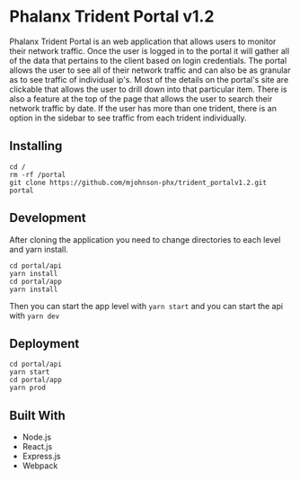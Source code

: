 # Phalanx Trident Portal v1.2
Phalanx Trident Portal is an web application that allows users to monitor their network traffic. Once the user is logged in to the portal 
it will gather all of the data that pertains to the client based on login credentials. The portal allows the user to see all of their 
network traffic and can also be as granular as to see traffic of individual ip's. Most of the details on the portal's site are clickable 
that allows the user to drill down into that particular item. There is also a feature at the top of the page that allows the user to search
their network traffic by date. If the user has more than one trident, there is an option in the sidebar to see traffic from each trident 
individually. 

Installing
-
```
cd /
rm -rf /portal
git clone https://github.com/mjohnson-phx/trident_portalv1.2.git portal
```
Development 
-
After cloning the application you need to change directories to each level and yarn install.
``` 
cd portal/api
yarn install
cd portal/app
yarn install
```
Then you can start the app level with `yarn start` and you can start the api with `yarn dev`

Deployment
-
```
cd portal/api
yarn start
cd portal/app
yarn prod
```
Built With
-
- Node.js
- React.js
- Express.js
- Webpack
